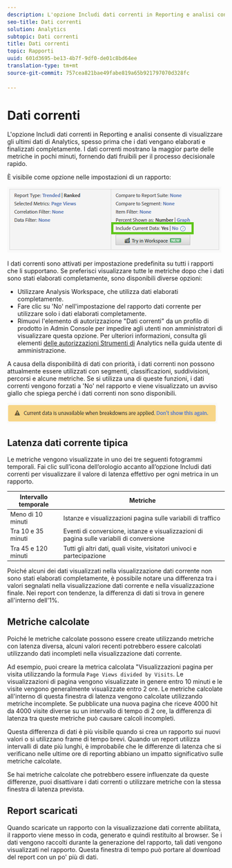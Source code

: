```yaml
---
description: L'opzione Includi dati correnti in Reporting e analisi consente di visualizzare gli ultimi dati di Analytics, spesso prima che i dati vengano elaborati e finalizzati completamente. I dati correnti mostrano la maggior parte delle metriche in pochi minuti, fornendo dati fruibili per il processo decisionale rapido.
seo-title: Dati correnti
solution: Analytics
subtopic: Dati correnti
title: Dati correnti
topic: Rapporti
uuid: 601d3695-be13-4b7f-9df0-de01c8bd64ee
translation-type: tm+mt
source-git-commit: 757cea821bae49fabe819a65b921797070d328fc

---
```



# Dati correnti

L'opzione Includi dati correnti in Reporting e analisi consente di visualizzare gli ultimi dati di Analytics, spesso prima che i dati vengano elaborati e finalizzati completamente. I dati correnti mostrano la maggior parte delle metriche in pochi minuti, fornendo dati fruibili per il processo decisionale rapido.

È visibile come opzione nelle impostazioni di un rapporto:

![Schermata Dati Corrente](assets/current_data.png)

I dati correnti sono attivati per impostazione predefinita su tutti i rapporti che li supportano. Se preferisci visualizzare tutte le metriche dopo che i dati sono stati elaborati completamente, sono disponibili diverse opzioni:

* Utilizzare Analysis Workspace, che utilizza dati elaborati completamente.
* Fare clic su 'No' nell'impostazione del rapporto dati corrente per utilizzare solo i dati elaborati completamente.
* Rimuovi l'elemento di autorizzazione "Dati correnti" da un profilo di prodotto in Admin Console per impedire agli utenti non amministratori di visualizzare questa opzione. Per ulteriori informazioni, consulta gli elementi [delle autorizzazioni Strumenti di](/help/admin/admin-console/permissions/analytics-tools.md) Analytics nella guida utente di amministrazione.

A causa della disponibilità di dati con priorità, i dati correnti non possono attualmente essere utilizzati con segmenti, classificazioni, suddivisioni, percorsi e alcune metriche. Se si utilizza una di queste funzioni, i dati correnti vengono forzati a 'No' nel rapporto e viene visualizzato un avviso giallo che spiega perché i dati correnti non sono disponibili.

![Avviso dati correnti](assets/current_data_notice.png)

## Latenza dati corrente tipica

Le metriche vengono visualizzate in uno dei tre seguenti fotogrammi temporali. Fai clic sull’icona dell’orologio accanto all’opzione Includi dati correnti per visualizzare il valore di latenza effettivo per ogni metrica in un rapporto.

| Intervallo temporale | Metriche |
| --- | --- |
| Meno di 10 minuti | Istanze e visualizzazioni pagina sulle variabili di traffico |
| Tra 10 e 35 minuti | Eventi di conversione, istanze e visualizzazioni di pagina sulle variabili di conversione |
| Tra 45 e 120 minuti | Tutti gli altri dati, quali visite, visitatori univoci e partecipazione |

Poiché alcuni dei dati visualizzati nella visualizzazione dati corrente non sono stati elaborati completamente, è possibile notare una differenza tra i valori segnalati nella visualizzazione dati corrente e nella visualizzazione finale. Nei report con tendenze, la differenza di dati si trova in genere all'interno dell'1%.

## Metriche calcolate

Poiché le metriche calcolate possono essere create utilizzando metriche con latenza diversa, alcuni valori recenti potrebbero essere calcolati utilizzando dati incompleti nella visualizzazione dati corrente.

Ad esempio, puoi creare la metrica calcolata "Visualizzazioni pagina per visita utilizzando la formula `Page Views divided by Visits`. Le visualizzazioni di pagina vengono visualizzate in genere entro 10 minuti e le visite vengono generalmente visualizzate entro 2 ore. Le metriche calcolate all'interno di questa finestra di latenza vengono calcolate utilizzando metriche incomplete. Se pubblicate una nuova pagina che riceve 4000 hit da 4000 visite diverse su un intervallo di tempo di 2 ore, la differenza di latenza tra queste metriche può causare calcoli incompleti.

Questa differenza di dati è più visibile quando si crea un rapporto sui nuovi valori o si utilizzano frame di tempo brevi. Quando un report utilizza intervalli di date più lunghi, è improbabile che le differenze di latenza che si verificano nelle ultime ore di reporting abbiano un impatto significativo sulle metriche calcolate.

Se hai metriche calcolate che potrebbero essere influenzate da queste differenze, puoi disattivare i dati correnti o utilizzare metriche con la stessa finestra di latenza prevista.

## Report scaricati

Quando scaricate un rapporto con la visualizzazione dati corrente abilitata, il rapporto viene messo in coda, generato e quindi restituito al browser. Se i dati vengono raccolti durante la generazione del rapporto, tali dati vengono visualizzati nel rapporto. Questa finestra di tempo può portare al download del report con un po' più di dati.
